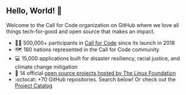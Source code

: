 ## Hello, World! :wave:

Welcome to the Call for Code organization on GitHub where we love all things tech-for-good and open source that makes an impact.

* :woman_technologist: 500,000+ participants in [Call for Code](https://developer.ibm.com/callforcode/) since its launch in 2018
* :world_map: 180 nations represented in the Call for Code community
* :computer: 15,000 applications built for disaster resiliency, racial justice, and climate change mitigation
* :rocket: 14 official [open source projects hosted by The Linux Foundation](https://www.linuxfoundation.org/projects/call-for-code/)
* :octocat: +70 GitHub repositories. Search below! Or check out the [Project Catalog](https://github.com/Call-for-Code/Project-Catalog)
